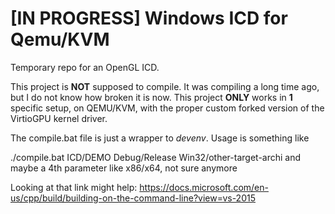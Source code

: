 # [IN PROGRESS] Windows ICD for Qemu/KVM

Temporary repo for an OpenGL ICD.

This project is **NOT** supposed to compile. It was compiling a long time ago, but I do not know how broken it is now.
This project **ONLY** works in **1** specific setup, on QEMU/KVM, with the proper custom forked version of the VirtioGPU kernel driver.

The compile.bat file is just a wrapper to *devenv*. Usage is something like

./compile.bat  ICD/DEMO  Debug/Release Win32/other-target-archi and maybe a 4th parameter like x86/x64, not sure anymore

Looking at that link might help: https://docs.microsoft.com/en-us/cpp/build/building-on-the-command-line?view=vs-2015
